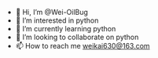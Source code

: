- 👋 Hi, I’m @Wei-OilBug
- 👀 I’m interested in python
- 🌱 I’m currently learning python
- 💞️ I’m looking to collaborate on python
- 📫 How to reach me weikai630@163.com

<!---
Wei-OilBug/Wei-OilBug is a ✨ special ✨ repository because its `README.md` (this file) appears on your GitHub profile.
You can click the Preview link to take a look at your changes.
--->
